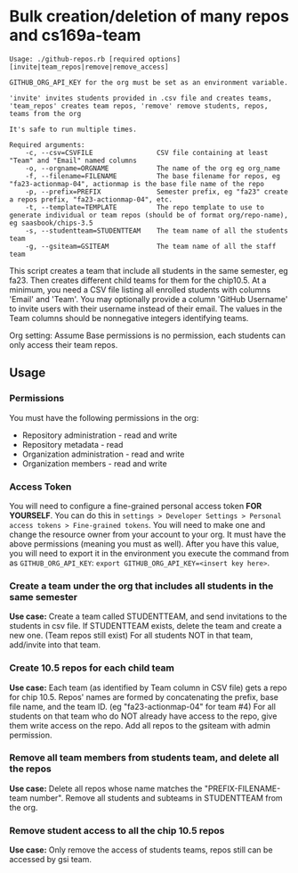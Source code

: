 # Bulk creation/deletion of many repos and cs169a-team

```text
Usage: ./github-repos.rb [required options] [invite|team_repos|remove|remove_access]

GITHUB_ORG_API_KEY for the org must be set as an environment variable.

'invite' invites students provided in .csv file and creates teams, 'team_repos' creates team repos, 'remove' remove students, repos, teams from the org

It's safe to run multiple times.

Required arguments:
    -c, --csv=CSVFILE                CSV file containing at least "Team" and "Email" named columns
    -o, --orgname=ORGNAME            The name of the org eg org_name
    -f, --filename=FILENAME          The base filename for repos, eg "fa23-actionmap-04", actionmap is the base file name of the repo
    -p, --prefix=PREFIX              Semester prefix, eg "fa23" create a repos prefix, "fa23-actionmap-04", etc.
    -t, --template=TEMPLATE          The repo template to use to generate individual or team repos (should be of format org/repo-name), eg saasbook/chips-3.5
    -s, --studentteam=STUDENTTEAM    The team name of all the students team
    -g, --gsiteam=GSITEAM            The team name of all the staff team
```

This script creates a team that include all students in the same semester, eg fa23.
Then creates different child teams for them for the chip10.5. At a minimum,
you need a CSV file listing all enrolled students with columns 'Email' and 'Team'.
You may optionally provide a column 'GitHub Username' to invite users with their
username instead of their email.
The values in the Team columns should be nonnegative integers identifying teams.

Org setting: Assume Base permissions is no permission, each students can only access their team repos.

## Usage

### Permissions

You must have the following permissions in the org:

- Repository administration - read and write
- Repository metadata - read
- Organization administration - read and write
- Organization members - read and write

### Access Token

You will need to configure a fine-grained personal access token **FOR YOURSELF**.
You can do this in `settings > Developer Settings > Personal access tokens > Fine-grained tokens`.
You will need to make one and change the resource owner from your account to your org.
It must have the above permissions (meaning you must as well).
After you have this value, you will need to export it in the environment you execute
the command from as `GITHUB_ORG_API_KEY`: `export GITHUB_ORG_API_KEY=<insert key here>`.

### Create a team under the org that includes all students in the same semester

**Use case:** Create a team called STUDENTTEAM, and send invitations
to the students in csv file. If STUDENTTEAM exists, delete the team and
create a new one. (Team repos still exist)
For all students NOT in that team, add/invite into that team.

### Create 10.5 repos for each child team

**Use case:** Each team (as identified by Team column in CSV file)
gets a repo for chip 10.5.  Repos' names are formed
by concatenating the prefix, base file name, and the team ID.
(eg "fa23-actionmap-04" for team #4) For all students on that team who do
NOT already have access to the repo, give them write access on the repo.
Add all repos to the gsiteam with admin permission.

### Remove all team members from students team, and delete all the repos

**Use case:** Delete all repos whose name matches the "PREFIX-FILENAME-team number".
Remove all students and subteams in STUDENTTEAM from the org.

### Remove student access to all the chip 10.5 repos

**Use case:** Only remove the access of students teams, repos still can be accessed by
gsi team.
